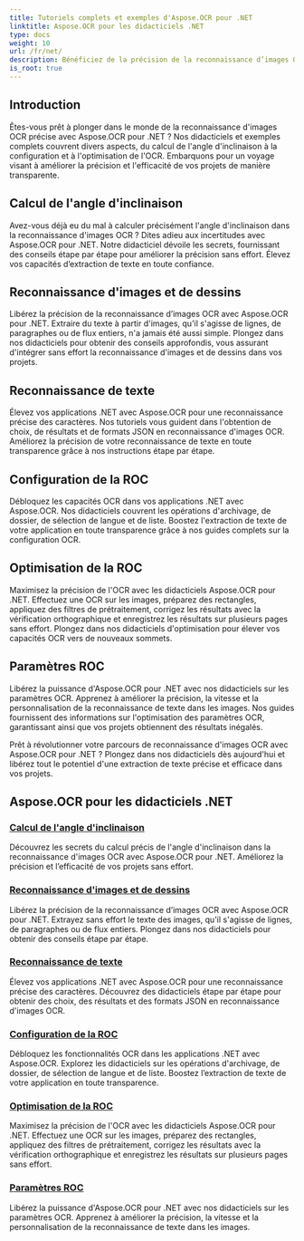 ```yaml
---
title: Tutoriels complets et exemples d'Aspose.OCR pour .NET
linktitle: Aspose.OCR pour les didacticiels .NET
type: docs
weight: 10
url: /fr/net/
description: Bénéficiez de la précision de la reconnaissance d’images OCR avec Aspose.OCR pour .NET. Explorez des didacticiels sur le calcul de l'angle d'inclinaison, la reconnaissance de texte, la configuration OCR et l'optimisation.
is_root: true
---
```


## Introduction

Êtes-vous prêt à plonger dans le monde de la reconnaissance d'images OCR précise avec Aspose.OCR pour .NET ? Nos didacticiels et exemples complets couvrent divers aspects, du calcul de l'angle d'inclinaison à la configuration et à l'optimisation de l'OCR. Embarquons pour un voyage visant à améliorer la précision et l'efficacité de vos projets de manière transparente.

## Calcul de l'angle d'inclinaison

Avez-vous déjà eu du mal à calculer précisément l'angle d'inclinaison dans la reconnaissance d'images OCR ? Dites adieu aux incertitudes avec Aspose.OCR pour .NET. Notre didacticiel dévoile les secrets, fournissant des conseils étape par étape pour améliorer la précision sans effort. Élevez vos capacités d’extraction de texte en toute confiance.

## Reconnaissance d'images et de dessins

Libérez la précision de la reconnaissance d’images OCR avec Aspose.OCR pour .NET. Extraire du texte à partir d'images, qu'il s'agisse de lignes, de paragraphes ou de flux entiers, n'a jamais été aussi simple. Plongez dans nos didacticiels pour obtenir des conseils approfondis, vous assurant d'intégrer sans effort la reconnaissance d'images et de dessins dans vos projets.

## Reconnaissance de texte

Élevez vos applications .NET avec Aspose.OCR pour une reconnaissance précise des caractères. Nos tutoriels vous guident dans l'obtention de choix, de résultats et de formats JSON en reconnaissance d'images OCR. Améliorez la précision de votre reconnaissance de texte en toute transparence grâce à nos instructions étape par étape.

## Configuration de la ROC

Débloquez les capacités OCR dans vos applications .NET avec Aspose.OCR. Nos didacticiels couvrent les opérations d'archivage, de dossier, de sélection de langue et de liste. Boostez l'extraction de texte de votre application en toute transparence grâce à nos guides complets sur la configuration OCR.

## Optimisation de la ROC

Maximisez la précision de l'OCR avec les didacticiels Aspose.OCR pour .NET. Effectuez une OCR sur les images, préparez des rectangles, appliquez des filtres de prétraitement, corrigez les résultats avec la vérification orthographique et enregistrez les résultats sur plusieurs pages sans effort. Plongez dans nos didacticiels d'optimisation pour élever vos capacités OCR vers de nouveaux sommets.

## Paramètres ROC

Libérez la puissance d'Aspose.OCR pour .NET avec nos didacticiels sur les paramètres OCR. Apprenez à améliorer la précision, la vitesse et la personnalisation de la reconnaissance de texte dans les images. Nos guides fournissent des informations sur l'optimisation des paramètres OCR, garantissant ainsi que vos projets obtiennent des résultats inégalés.

Prêt à révolutionner votre parcours de reconnaissance d'images OCR avec Aspose.OCR pour .NET ? Plongez dans nos didacticiels dès aujourd'hui et libérez tout le potentiel d'une extraction de texte précise et efficace dans vos projets.

## Aspose.OCR pour les didacticiels .NET
### [Calcul de l'angle d'inclinaison](./skew-angle-calculation/)
Découvrez les secrets du calcul précis de l'angle d'inclinaison dans la reconnaissance d'images OCR avec Aspose.OCR pour .NET. Améliorez la précision et l’efficacité de vos projets sans effort.
### [Reconnaissance d'images et de dessins](./image-and-drawing-recognition/)
Libérez la précision de la reconnaissance d’images OCR avec Aspose.OCR pour .NET. Extrayez sans effort le texte des images, qu'il s'agisse de lignes, de paragraphes ou de flux entiers. Plongez dans nos didacticiels pour obtenir des conseils étape par étape.
### [Reconnaissance de texte](./text-recognition/)
Élevez vos applications .NET avec Aspose.OCR pour une reconnaissance précise des caractères. Découvrez des didacticiels étape par étape pour obtenir des choix, des résultats et des formats JSON en reconnaissance d'images OCR.
### [Configuration de la ROC](./ocr-configuration/)
Débloquez les fonctionnalités OCR dans les applications .NET avec Aspose.OCR. Explorez les didacticiels sur les opérations d'archivage, de dossier, de sélection de langue et de liste. Boostez l’extraction de texte de votre application en toute transparence.
### [Optimisation de la ROC](./ocr-optimization/)
Maximisez la précision de l'OCR avec les didacticiels Aspose.OCR pour .NET. Effectuez une OCR sur les images, préparez des rectangles, appliquez des filtres de prétraitement, corrigez les résultats avec la vérification orthographique et enregistrez les résultats sur plusieurs pages sans effort.
### [Paramètres ROC](./ocr-settings/)
Libérez la puissance d'Aspose.OCR pour .NET avec nos didacticiels sur les paramètres OCR. Apprenez à améliorer la précision, la vitesse et la personnalisation de la reconnaissance de texte dans les images.